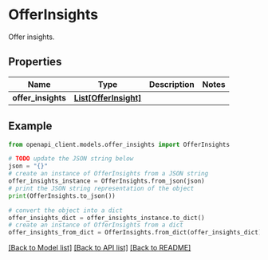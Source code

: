 # OfferInsights

Offer insights.

## Properties

Name | Type | Description | Notes
------------ | ------------- | ------------- | -------------
**offer_insights** | [**List[OfferInsight]**](OfferInsight.md) |  | 

## Example

```python
from openapi_client.models.offer_insights import OfferInsights

# TODO update the JSON string below
json = "{}"
# create an instance of OfferInsights from a JSON string
offer_insights_instance = OfferInsights.from_json(json)
# print the JSON string representation of the object
print(OfferInsights.to_json())

# convert the object into a dict
offer_insights_dict = offer_insights_instance.to_dict()
# create an instance of OfferInsights from a dict
offer_insights_from_dict = OfferInsights.from_dict(offer_insights_dict)
```
[[Back to Model list]](../README.md#documentation-for-models) [[Back to API list]](../README.md#documentation-for-api-endpoints) [[Back to README]](../README.md)


